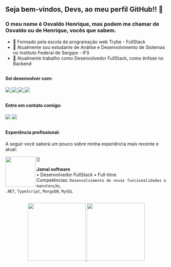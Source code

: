 ## Seja bem-vindos, Devs, ao meu perfil GitHub!! 👋
### O meu nome é Osvaldo Henrique, mas podem me chamar de Osvaldo ou de Henrique, vocês que sabem.


- 🧠 Formado pela escola de programação web Trybe - FullStack
- 🧠 Atualmente sou estudante de Análise e Desenvolvimento de Sistemas no Instituto Federal de Sergipe - IFS
- 🏦 Atualmente trabalho como Desenvolvedor FullStack, como ênfase no Backend

##

#### Sei desenvolver com:
<div>
  <a href="https://www.typescriptlang.org/pt/">
    <img src="https://skillicons.dev/icons?i=ts"/>
  </a>
    <a href="https://www.typescriptlang.org/pt/">
    <img src="[https://skillicons.dev/icons?i=ts](https://img.shields.io/badge/c%23-%23239120.svg?style=for-the-badge&logo=c-sharp&logoColor=white)"/>
  </a>
  <a href="https://pt-br.react.dev">
    <img src="https://skillicons.dev/icons?i=react"/>
  </a>
  <a href="https://nodejs.org">
    <img src="https://skillicons.dev/icons?i=nodejs"/>
  </a>
</div>

##

#### Entre em contato comigo:
<div>
  <a href="https://www.linkedin.com/in/osvaldo-henrique" target="_blank"><img src="https://img.shields.io/badge/-LinkedIn-%230077B5?style=for-the-badge&logo=linkedin&logoColor=white" target="_blank"></a>       
  <a href ="osvaldosouza_99@hotmail.com"><img src="https://img.shields.io/badge/Microsoft_Outlook-0078D4?style=for-the-badge&logo=microsoft-outlook&logoColor=white" target="_blank"></a>
</div>

##

#### Experiência profissional:
A seguir você saberá um pouco sobre minha experiência mais recente e atual:

[<img align="left" height="94px" width="94px" alt="" src=""/>]

**Jamal software** \
• Desenvolvedor FullStack • Full-time \
Competências: `Desenvolvimento de novas funcionalidades e manutenção`, 
<br/> `.NET`, `TypeScript`, `MongoDB`, `MySQL`

##

<div align="center">
  <a href="https://github.com/OsvaldoHenriqueSouza">
  <img height="180em" src="https://github-readme-stats.vercel.app/api?username=OsvaldoHenriqueSouza&show_icons=true&theme=codeSTACKr&include_all_commits=true&count_private=true"/>
  <img height="180em" src="https://github-readme-stats.vercel.app/api/top-langs/?username=OsvaldoHenriqueSouza&layout=compact&langs_count=7&theme=codeSTACKr"/>
</div>
<!-- <div style="display: inline_block">


 <img align="center" alt="PH-Redux" height="30" width="35" src="https://raw.githubusercontent.com/reduxjs/redux/master/logo/logo.png">
  <img align="center" alt="PH-HTML" height="30" width="40" src="https://raw.githubusercontent.com/devicons/devicon/master/icons/html5/html5-original.svg">
  <img align="center" alt="PH-CSS" height="30" width="40" src="https://raw.githubusercontent.com/devicons/devicon/master/icons/css3/css3-original.svg"> 
  <img align="center" alt="PH-Bootstrap" height="30" width="40" src=https://camo.githubusercontent.com/c76217244e1b3700a87058abf858e20a313b06dfadd972121d0d42de5bd20fa5/68747470733a2f2f63646e2e6a7364656c6976722e6e65742f67682f64657669636f6e732f64657669636f6e2f69636f6e732f626f6f7473747261702f626f6f7473747261702d6f726967696e616c2e737667> 
  <img align="center" alt="PH-Jest" height="30" width="40" src=https://camo.githubusercontent.com/fd37a0ed465d6e14411705324a0d21739377f54ab6d0ae146c68fca8777e16c7/68747470733a2f2f63646e2e6a7364656c6976722e6e65742f67682f64657669636f6e732f64657669636f6e2f69636f6e732f6a6573742f6a6573742d706c61696e2e737667>
  </div> -->
  



